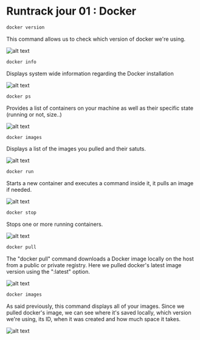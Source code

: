 # Runtrack jour 01 : Docker

```sh
docker version
```
This command allows us to check which version of docker we're using.


![alt text](<images_docker/Capture d'écran 2025-02-11 100408.png>)


```sh
docker info
```
Displays system wide information regarding the Docker installation 

![alt text](<images_docker/Capture d'écran 2025-02-11 100850.png>)

```sh
docker ps
```
Provides a list of containers on your machine as well as their specific state (running or not, size..)

![alt text](<images_docker/Capture d'écran 2025-02-11 101642.png>)

```sh
docker images
```
Displays a list of the images you pulled and their satuts.

![alt text](<images_docker/Capture d'écran 2025-02-11 102225.png>)

```sh
docker run
```

Starts a new container and executes a command inside it, it pulls an image if needed. 

![alt text](<images_docker/Capture d'écran 2025-02-11 102523.png>)

```sh
docker stop
```
Stops one or more running containers.

![alt text](<images_docker/Capture d'écran 2025-02-11 103429.png>)

```sh
docker pull
```
The "docker pull" command downloads a Docker image locally on the host from a public or private registry. Here we pulled docker's latest image version using the ":latest" option.

![alt text](<images_docker/Capture d'écran 2025-02-11 104027.png>)

```sh
docker images
```
As said previously, this command displays all of your images. Since we pulled docker's image, we can see where it's saved locally, which version we're using, its ID, when it was created and how much space it takes. 

![alt text](<images_docker/Capture d'écran 2025-02-11 104609.png>)